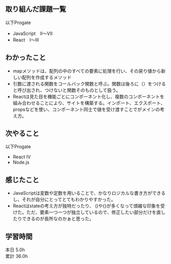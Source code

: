 ## 取り組んだ課題一覧
以下Progate
- JavaScript　II〜VII
- React　I〜III
## わかったこと
- mapメソッドは、配列の中のすべての要素に処理を行い、その戻り値から新しい配列を作成するメソッド
- 引数に渡される関数をコールバック関数と呼ぶ。関数は後ろに（）をつけると呼び出され、つけないと関数そのものとして扱う。
- Reactは見た目を機能ごとにコンポーネント化し、複数のコンポーネントを組み合わせることにより、サイトを構築する。インポート、エクスポート、propsなどを使い、コンポーネント同士で値を受け渡すことでがメインの考え方。
## 次やること
以下Progate
- React IV
- Node.js
## 感じたこと
- JavaScriptは変数や定数を用いることで、かなりロジカルな書き方ができるし、それが自分にとってとてもわかりやすかった。
- Reactはstateの考え方が独特だったり、 ()や{}が多くなって煩雑な印象を受けた。ただ、要素一つ一つが独立しているので、修正したい部分だけを直したりできるのが長所なのかぁと思った。
## 学習時間
本日 5.0h  
累計 36.0h
